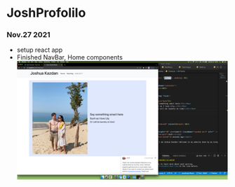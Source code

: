 # JoshProfolilo
### Nov.27 2021
* setup react app
* Finished NavBar, Home components
![HomePage](https://github.com/JiangyanLiNEU/JoshProfolilo/blob/master/Screen%20Shot%202021-11-27%20at%2023.25.52.png)
